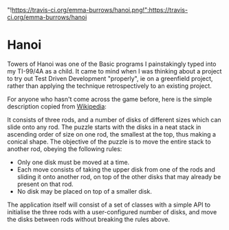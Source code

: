 "!https://travis-ci.org/emma-burrows/hanoi.png!":https://travis-ci.org/emma-burrows/hanoi

Hanoi
=====

Towers of Hanoi was one of the Basic programs I painstakingly typed into my TI-99/4A as a child. It came to mind when I was thinking about a project to try out Test Driven Development "properly", ie on a greenfield project, rather than applying the technique retrospectively to an existing project.

For anyone who hasn't come across the game before, here is the simple description copied from <a href="http://en.wikipedia.org/wiki/Tower_of_Hanoi">Wikipedia</a>:

It consists of three rods, and a number of disks of different sizes which can slide onto any rod. The puzzle starts with the disks in a neat stack in ascending order of size on one rod, the smallest at the top, thus making a conical shape.
The objective of the puzzle is to move the entire stack to another rod, obeying the following rules:
* Only one disk must be moved at a time.
* Each move consists of taking the upper disk from one of the rods and sliding it onto another rod, on top of the other disks that may already be present on that rod.
* No disk may be placed on top of a smaller disk.

The application itself will consist of a set of classes with a simple API to initialise the three rods with a user-configured number of disks, and move the disks between rods without breaking the rules above.
